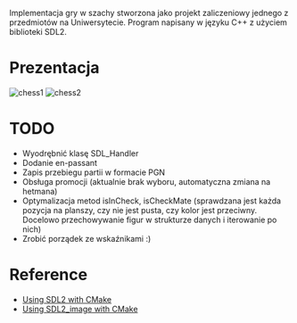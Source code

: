 Implementacja gry w szachy stworzona jako projekt zaliczeniowy jednego z przedmiotów na Uniwersytecie. Program napisany w języku C++ z użyciem biblioteki SDL2.

# Prezentacja
![chess1](https://github.com/b-karbownik/Szachy/assets/127301057/71ca88b1-e874-44c5-8b23-5882a08d1b86)
![chess2](https://github.com/b-karbownik/Szachy/assets/127301057/9c05391c-32e8-4fee-9d0b-be06ef5c77e7)

# TODO
 * Wyodrębnić klasę SDL_Handler
 * Dodanie en-passant
 * Zapis przebiegu partii w formacie PGN
 * Obsługa promocji (aktualnie brak wyboru, automatyczna zmiana na hetmana)
 * Optymalizacja metod isInCheck, isCheckMate (sprawdzana jest każda pozycja na planszy, czy nie jest pusta, czy kolor jest przeciwny. Docelowo przechowywanie figur w strukturze danych i iterowanie po nich)
 * Zrobić porządek ze wskaźnikami :)





# Reference

* [Using SDL2 with CMake](https://trenki2.github.io/blog/2017/06/02/using-sdl2-with-cmake/)
* [Using SDL2_image with CMake](https://trenki2.github.io/blog/2017/07/04/using-sdl2-image-with-cmake/)
